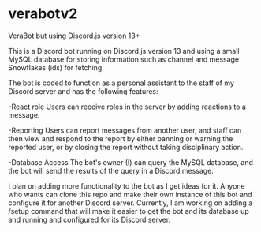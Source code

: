 # verabotv2
VeraBot but using Discord.js version 13+

This is a Discord bot running on Discord.js version 13 and using a small MySQL database
for storing information such as channel and message Snowflakes (ids) for fetching.

The bot is coded to function as a personal assistant to the staff of my Discord server
and has the following features:

-React role
  Users can receive roles in the server by adding reactions to a message.
  
-Reporting
  Users can report messages from another user, and staff can then view and respond to
  the report by either banning or warning the reported user, or by closing the report
  without taking disciplinary action.
  
-Database Access
  The bot's owner (I) can query the MySQL database, and the bot will send the results
  of the query in a Discord message.
  
I plan on adding more functionality to the bot as I get ideas for it. Anyone who wants
can clone this repo and make their own instance of this bot and configure it for another
Discord server. Currently, I am working on adding a /setup command that will make it
easier to get the bot and its database up and running and configured for its Discord
server.
